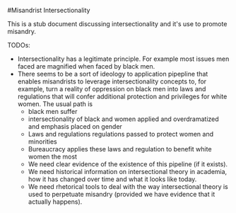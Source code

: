 #Misandrist Intersectionality

This is a stub document discussing intersectionality and it's use to promote misandry.

TODOs:
- Intersectionality has a legitimate principle. For example most issues men faced are magnified when faced by black men.
- There seems to be a sort of ideology to application pipepline that enables misandrists to leverage intersectionality concepts to, for example, turn a reality
of oppression on black men into laws and regulations that will confer additional protection and privileges for white women. The usual path is
  - black men suffer
  - intersectionality of black and women applied and overdramatized and emphasis placed on gender
  - Laws and regulations regulations passed to protect women and minorities
  - Bureaucracy applies these laws and regulation to benefit white women the most
  - We need clear evidence of the existence of this pipeline (if it exists).
  - We need historical information on intersectional theory in academia, how it has changed over time and what it looks like today.
  - We need rhetorical tools to deal with the way intersectional theory is used to perpetuate misandry (provided we have evidence that it actually happens).
  
 
